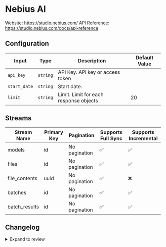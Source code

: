 # Nebius AI
Website: https://studio.nebius.com/
API Reference: https://studio.nebius.com/docs/api-reference

## Configuration

| Input | Type | Description | Default Value |
|-------|------|-------------|---------------|
| `api_key` | `string` | API Key. API key or access token |  |
| `start_date` | `string` | Start date.  |  |
| `limit` | `string` | Limit. Limit for each response objects | 20 |

## Streams
| Stream Name | Primary Key | Pagination | Supports Full Sync | Supports Incremental |
|-------------|-------------|------------|---------------------|----------------------|
| models | id | No pagination | ✅ |  ✅  |
| files | id | No pagination | ✅ |  ✅  |
| file_contents | uuid | No pagination | ✅ |  ❌  |
| batches | id | No pagination | ✅ |  ✅  |
| batch_results | id | No pagination | ✅ |  ✅  |

## Changelog

<details>
  <summary>Expand to review</summary>

| Version          | Date              | Pull Request | Subject        |
|------------------|-------------------|--------------|----------------|
| 0.0.3 | 2025-04-12 | [57856](https://github.com/airbytehq/airbyte/pull/57856) | Update dependencies |
| 0.0.2 | 2025-04-05 | [57348](https://github.com/airbytehq/airbyte/pull/57348) | Update dependencies |
| 0.0.1 | 2025-04-03 | [56989](https://github.com/airbytehq/airbyte/pull/56989) | Initial release by [@btkcodedev](https://github.com/btkcodedev) via Connector Builder |

</details>
